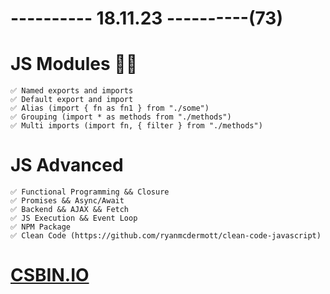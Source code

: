 # ---------- 18.11.23 ----------(73)

# JS Modules 👍🏻

    ✅ Named exports and imports
    ✅ Default export and import
    ✅ Alias (import { fn as fn1 } from "./some")
    ✅ Grouping (import * as methods from "./methods")
    ✅ Multi imports (import fn, { filter } from "./methods")

# JS Advanced

    ✅ Functional Programming && Closure
    ✅ Promises && Async/Await
    ✅ Backend && AJAX && Fetch
    ✅ JS Execution && Event Loop
    ✅ NPM Package
    ✅ Clean Code (https://github.com/ryanmcdermott/clean-code-javascript)

# [CSBIN.IO](http://csbin.io)
